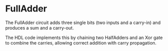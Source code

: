 # FullAdder

The FullAdder circuit adds three single bits (two inputs and a carry-in) and produces a sum and a carry-out.

The HDL code implements this by chaining two HalfAdders and an Xor gate to combine the carries, allowing correct addition with carry propagation.